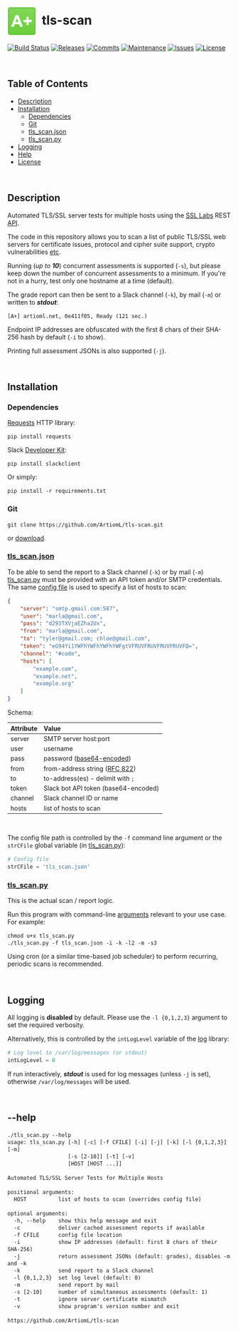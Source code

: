 # <img align="center" src="img/a.png" height="64">&nbsp;&nbsp;tls-scan
[![Build Status](https://img.shields.io/travis/ArtiomL/tls-scan.svg)](https://travis-ci.org/ArtiomL/tls-scan)
[![Releases](https://img.shields.io/github/release/ArtiomL/tls-scan.svg)](https://github.com/ArtiomL/tls-scan/releases)
[![Commits](https://img.shields.io/github/commits-since/ArtiomL/tls-scan/v1.0.6.svg?label=commits%20since)](https://github.com/ArtiomL/tls-scan/commits/master)
[![Maintenance](https://img.shields.io/maintenance/yes/2018.svg)](https://github.com/ArtiomL/tls-scan/graphs/code-frequency)
[![Issues](https://img.shields.io/github/issues/ArtiomL/tls-scan.svg)](https://github.com/ArtiomL/tls-scan/issues)
[![License](https://img.shields.io/badge/license-MIT-blue.svg)](/LICENSE)

&nbsp;&nbsp;

## Table of Contents
- [Description](#description)
- [Installation](#installation)
	- [Dependencies](#dependencies)
	- [Git](#git)
	- [tls_scan.json](#tls_scanjson)
	- [tls_scan.py](#tls_scanpy)
- [Logging](#logging)
- [Help](#--help)
- [License](LICENSE)

&nbsp;&nbsp;

## Description

Automated TLS/SSL server tests for multiple hosts using the [SSL Labs](https://www.ssllabs.com/ssltest/) REST [API](https://github.com/ssllabs/ssllabs-scan/blob/stable/ssllabs-api-docs.md).

The code in this repository allows you to scan a list of public TLS/SSL web servers for certificate issues, protocol and cipher suite support, crypto vulnerabilities [etc](https://github.com/ssllabs/research/wiki/SSL-Server-Rating-Guide).

Running (*up to* **_10_**) concurrent assessments is supported (`-s`), but please keep down the number of concurrent assessments to a minimum. If you're not in a hurry, test only one hostname at a time (default).

The grade report can then be sent to a Slack channel (`-k`), by mail (`-m`) or written to **_stdout_**:

```
[A+] artioml.net, 0e411f05, Ready (121 sec.)
```

Endpoint IP addresses are obfuscated with the first 8 chars of their SHA-256 hash by default (`-i` to show).

Printing full assessment JSONs is also supported (`-j`).

&nbsp;&nbsp;

## Installation
### Dependencies
[Requests](http://docs.python-requests.org/en/master/user/install/#install) HTTP library:
```shell
pip install requests
```
Slack [Developer Kit](https://slackapi.github.io/python-slackclient/):
```shell
pip install slackclient
```
Or simply:
```shell
pip install -r requirements.txt
```
### Git
```shell
git clone https://github.com/ArtiomL/tls-scan.git
```
or [download](https://github.com/ArtiomL/tls-scan/archive/master.zip).

### [tls_scan.json](tls_scan.json)
To be able to send the report to a Slack channel (`-k`) or by mail (`-m`) [tls_scan.py](tls_scan.py) must be provided with an API token and/or SMTP credentials. The same [config file](tls_scan.json) is used to specify a list of hosts to scan:
```json
{
	"server": "smtp.gmail.com:587",
	"user": "marla@gmail.com",
	"pass": "d293TXVjaEZha2Ux",
	"from": "marla@gmail.com",
	"to": "tyler@gmail.com; chloe@gmail.com",
	"token": "eG94Yi1YWFhYWFhYWFhYWFgtVFRUVFRUVFRUVFRUVFQ=",
	"channel": "#code",
	"hosts": [
		"example.com",
		"example.net",
		"example.org"
	]
}
```
Schema:

| Attribute  | Value           |
| :--------- |:--------------- |
| server     | SMTP server host:port |
| user       | username |
| pass       | password ([base64-encoded](https://github.com/ArtiomL/tls-scan/issues/17#issuecomment-286020627)) |
| from       | from-address string ([RFC 822](https://tools.ietf.org/html/rfc822.html)) |
| to         | to-address(es) - delimit with `;` |
| token      | Slack bot API token (base64-encoded) |
| channel    | Slack channel ID or name |
| hosts      | list of hosts to scan |

&nbsp;&nbsp;

The config file path is controlled by the `-f` command line argument or the `strCFile` global variable (in [tls_scan.py](tls_scan.py)):
```python
# Config file
strCFile = 'tls_scan.json'
```
### [tls_scan.py](tls_scan.py)
This is the actual scan / report logic.
&nbsp;&nbsp;

Run this program with command-line [arguments](#--help) relevant to your use case. For example:
```shell
chmod u+x tls_scan.py
./tls_scan.py -f tls_scan.json -i -k -l2 -m -s3
```
Using cron (or a similar time-based job scheduler) to perform recurring, periodic scans is recommended.

&nbsp;&nbsp;

## Logging
All logging is **disabled** by default. Please use the `-l {0,1,2,3}` argument to set the required verbosity.
&nbsp;&nbsp;

Alternatively, this is controlled by the `intLogLevel` variable of the [log](/lib/log.py) library:
```python
# Log level to /var/log/messages (or stdout)
intLogLevel = 0
```
If run interactively, **_stdout_** is used for log messages (unless `-j` is set), otherwise `/var/log/messages` will be used.

&nbsp;&nbsp;

## --help
```
./tls_scan.py --help
usage: tls_scan.py [-h] [-c] [-f CFILE] [-i] [-j] [-k] [-l {0,1,2,3}] [-m]
                   [-s [2-10]] [-t] [-v]
                   [HOST [HOST ...]]

Automated TLS/SSL Server Tests for Multiple Hosts

positional arguments:
  HOST          list of hosts to scan (overrides config file)

optional arguments:
  -h, --help    show this help message and exit
  -c            deliver cached assessment reports if available
  -f CFILE      config file location
  -i            show IP addresses (default: first 8 chars of their SHA-256)
  -j            return assessment JSONs (default: grades), disables -m and -k
  -k            send report to a Slack channel
  -l {0,1,2,3}  set log level (default: 0)
  -m            send report by mail
  -s [2-10]     number of simultaneous assessments (default: 1)
  -t            ignore server certificate mismatch
  -v            show program's version number and exit

https://github.com/ArtiomL/tls-scan
```

